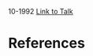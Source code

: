 

10-1992
[Link to Talk](https://www.churchofjesuschrist.org/study/general-conference/1992/10/sunday-afternoon-session?lang=eng)



# References
